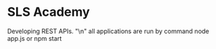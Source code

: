 # SLS Academy
Developing REST APIs. "\n"
 all applications are run by command node app.js or npm start 
